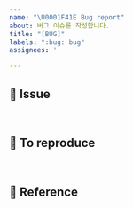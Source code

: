```yaml
---
name: "\U0001F41E Bug report"
about: 버그 이슈를 작성합니다.
title: "[BUG]"
labels: ":bug: bug"
assignees: ''

---
```


## :speech_balloon: Issue
<br/>


## :construction: To reproduce
<br/>

## :book: Reference
<br/>
